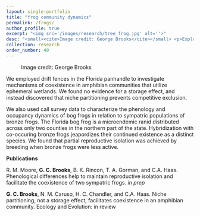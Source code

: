 ```yaml
---
layout: single-portfolio
title: "frog community dynamics"
permalink: /frogs/
author_profile: true
excerpt: "<img src='/images/research/tree_frog.jpg' alt=''>"
desc: "<small><cite>Image credit: George Brooks</cite></small> <p>Exploring coexistence mechanisms and spatiotemporal dynamics of pond-breeding amphibians</p>"
collection: research
order_number: 40
---
```



<figure class="align-right">
  <img src="{{ site.url }}{{ site.baseurl }}/images/research/hyla.JPG" alt="">
  <figcaption>Image credit: George Brooks</figcaption>
</figure> 

We employed drift fences in the Florida panhandle to investigate mechanisms of coexistence in amphibian communities that utilize ephemeral wetlands. We found no evidence for a storage effect, and instead discovered that niche partitioning prevents competitive exclusion. 

We also used call survey data to characterize the phenology and occupancy dynamics of bog frogs in relation to sympatric populations of bronze frogs. The Florida bog frog is a microendemic ranid distributed across only two counties in the northern part of the state. Hybridization with co-occuring bronze frogs jeapordizes their continued existence as a distinct species. We found that partial reproductive isolation was achieved by breeding when bronze frogs were less active.

**Publications**

R. M. Moore, **G. C. Brooks**, B. K. Rincon, T. A. Gorman, and C.A. Haas. Phenological differences help to maintain reproductive isolation and facilitate the coexistence of two sympatric frogs. _in prep_

**G. C. Brooks**, N. M. Caruso, H. C. Chandler, and C.A. Haas. Niche partitioning, not a storage effect, facilitates coexistence in an amphibian community. Ecology and Evolution: in review
